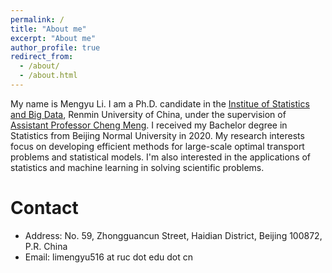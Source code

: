 ```yaml
---
permalink: /
title: "About me"
excerpt: "About me"
author_profile: true
redirect_from: 
  - /about/
  - /about.html
---
```


My name is Mengyu Li. I am a Ph.D. candidate in the [Institue of Statistics and Big Data](http://isbd.ruc.edu.cn/), Renmin University of China, under the supervision of [Assistant Professor Cheng Meng](http://isbd.ruc.edu.cn/sztd/c8798bd759634ad984964a646fb8c25d.htm). I received my Bachelor degree in Statistics from Beijing Normal University in 2020. My research interests focus on developing efficient methods for large-scale optimal transport problems and statistical models. I'm also interested in the applications of statistics and machine learning in solving scientific problems.


Contact
======
* Address: No. 59, Zhongguancun Street, Haidian District, Beijing 100872, P.R. China
* Email: limengyu516 at ruc dot edu dot cn